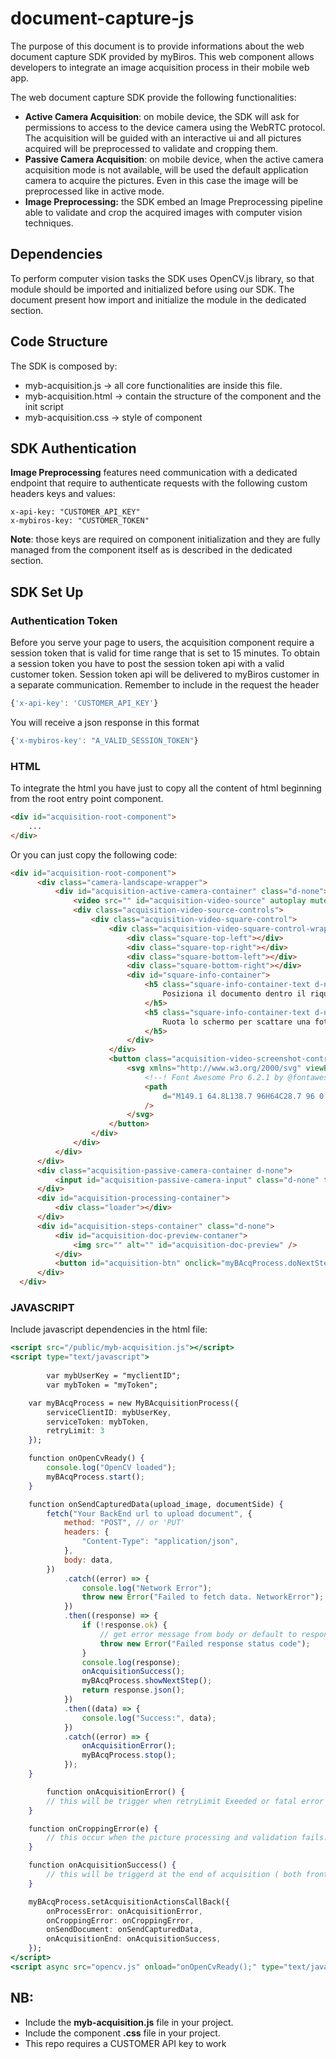# document-capture-js

The purpose of this document is to provide informations about the web document capture SDK provided by myBiros. This web component allows developers to integrate an image acquisition process in their mobile web app.

The web document capture SDK provide the following functionalities:

- **Active Camera Acquisition**: on mobile device, the SDK will ask for permissions to access to the device camera using the WebRTC protocol. The acquisition will be guided with an interactive ui and all pictures acquired will be preprocessed to validate and cropping them.
- **Passive Camera Acquisition**: on mobile device, when the active camera acquisition mode is not available, will be used the default application camera to acquire the pictures. Even in this case the image will be preprocessed like in active mode.
- **Image Preprocessing:** the SDK embed an Image Preprocessing pipeline able to validate and crop the acquired images with computer vision techniques.

## Dependencies

To perform computer vision tasks the SDK uses OpenCV.js library, so that module should be imported and initialized before using our SDK. The document present how import and initialize the module in the dedicated section.

## Code Structure

The SDK is composed by:

- myb-acquisition.js → all core functionalities are inside this file.
- myb-acquisition.html → contain the structure of the component and the init script
- myb-acquisition.css → style of component

## SDK Authentication

**Image Preprocessing** features need communication with a dedicated endpoint that require to authenticate requests with the following custom headers keys and values:

```
x-api-key: "CUSTOMER_API_KEY"
x-mybiros-key: "CUSTOMER_TOKEN"
```

**Note**: those keys are required on component initialization and they are fully managed from the component itself as is described in the dedicated section.

## SDK Set Up

### Authentication Token

Before you serve your page to users, the acquisition component require a session token that is valid for time range that is set to 15 minutes. To obtain a session token you have to post the session token api with a valid customer token. Session token api will be delivered to myBiros customer in a separate communication.
Remember to include in the request the header

```jsx
{'x-api-key': 'CUSTOMER_API_KEY'}
```

You will receive a json response in this format

```jsx
{'x-mybiros-key': "A_VALID_SESSION_TOKEN"}
```

### HTML

To integrate the html you have just to copy all the content of html beginning from the root entry point component.

```html
<div id="acquisition-root-component">
	...
</div>
```

Or you can just copy the following code:

```html
<div id="acquisition-root-component">
      <div class="camera-landscape-wrapper">
          <div id="acquisition-active-camera-container" class="d-none">
              <video src="" id="acquisition-video-source" autoplay muted playsinline></video>
              <div class="acquisition-video-source-controls">
                  <div class="acquisition-video-square-control">
                      <div class="acquisition-video-square-control-wrapper">
                          <div class="square-top-left"></div>
                          <div class="square-top-right"></div>
                          <div class="square-bottom-left"></div>
                          <div class="square-bottom-right"></div>
                          <div id="square-info-container">
                              <h5 class="square-info-container-text d-none" id="active-camera-info">
                                  Posiziona il documento dentro il riquadro e scatta una foto.
                              </h5>
                              <h5 class="square-info-container-text d-none" id="active-camera-warning">
                                  Ruota lo schermo per scattare una foto.
                              </h5>
                          </div>
                      </div>
                      <button class="acquisition-video-screenshot-control" id="acquisition-video-screenshot-control">
                          <svg xmlns="http://www.w3.org/2000/svg" viewBox="0 0 512 512" id="device-cam-screenshot-btn">
                              <!--! Font Awesome Pro 6.2.1 by @fontawesome - https://fontawesome.com License - https://fontawesome.com/license (Commercial License) Copyright 2022 Fonticons, Inc. -->
                              <path
                                  d="M149.1 64.8L138.7 96H64C28.7 96 0 124.7 0 160V416c0 35.3 28.7 64 64 64H448c35.3 0 64-28.7 64-64V160c0-35.3-28.7-64-64-64H373.3L362.9 64.8C356.4 45.2 338.1 32 317.4 32H194.6c-20.7 0-39 13.2-45.5 32.8zM256 384c-53 0-96-43-96-96s43-96 96-96s96 43 96 96s-43 96-96 96z"
                              />
                          </svg>
                      </button>
                  </div>
              </div>
          </div>
      </div>
      <div class="acquisition-passive-camera-container d-none">
          <input id="acquisition-passive-camera-input" class="d-none" type="file" capture="environment" accept="image/*" />
      </div>
      <div id="acquisition-processing-container">
          <div class="loader"></div>
      </div>
      <div id="acquisition-steps-container" class="d-none">
          <div id="acquisition-doc-preview-contaner">
              <img src="" alt="" id="acquisition-doc-preview" />
          </div>
          <button id="acquisition-btn" onclick="myBAcqProcess.doNextStep()">Fai una foto del documento (davanti / esterno aperto)</button>
      </div>
  </div>
```

### JAVASCRIPT

Include javascript dependencies in the html file:

```jsx
<script src="/public/myb-acquisition.js"></script>
<script type="text/javascript">
    
		var mybUserKey = "myclientID";
		var mybToken = "myToken";

    var myBAcqProcess = new MyBAcquisitionProcess({
        serviceClientID: mybUserKey,
        serviceToken: mybToken,
        retryLimit: 3 
    });

    function onOpenCvReady() {
        console.log("OpenCV loaded");
        myBAcqProcess.start();
    }

    function onSendCapturedData(upload_image, documentSide) {
        fetch("Your BackEnd url to upload document", {
            method: "POST", // or 'PUT'
            headers: {
                "Content-Type": "application/json",
            },
            body: data,
        })
            .catch((error) => {
                console.log("Network Error");
                throw new Error("Failed to fetch data. NetworkError");
            })
            .then((response) => {
                if (!response.ok) {
                    // get error message from body or default to response status
                    throw new Error("Failed response status code");
                }
                console.log(response);
                onAcquisitionSuccess();
                myBAcqProcess.showNextStep();
                return response.json();
            })
            .then((data) => {
                console.log("Success:", data);
            })
            .catch((error) => {
                onAcquisitionError();
                myBAcqProcess.stop();
            });
    }

		function onAcquisitionError() {
        // this will be trigger when retryLimit Exeeded or fatal error occur.
    }

    function onCroppingError(e) {
        // this occur when the picture processing and validation fails. Should be used to send notification to the user
    }

    function onAcquisitionSuccess() {
        // this will be triggerd at the end of acquisition ( both front and back acquired) after the back document send event is triggered.
    }

    myBAcqProcess.setAcquisitionActionsCallBack({
        onProcessError: onAcquisitionError,
        onCroppingError: onCroppingError,
        onSendDocument: onSendCapturedData,
        onAcquisitionEnd: onAcquisitionSuccess,
    });
</script>
<script async src="opencv.js" onload="onOpenCvReady();" type="text/javascript"></script>
```

## NB:

- Include the **myb-acquisition.js** file in your project.
- Include the component **.css** file in your project.
- This repo requires a CUSTOMER API key to work